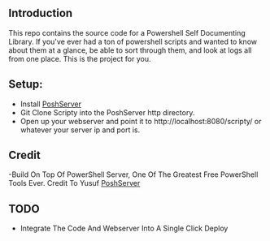 ## Introduction
This repo contains the source code for a Powershell Self Documenting Library. If you've ever had a ton of powershell scripts and wanted to know about them at a glance, be able to sort through them, and look at logs all from one place. This is the project for you.

## Setup:
* Install [PoshServer](http://poshserver.net)
* Git Clone Scripty into the PoshServer http directory.
* Open up your webserver and point it to http://localhost:8080/scripty/ or whatever your server ip and port is.

## Credit
-Build On Top Of PowerShell Server, One Of The Greatest Free PowerShell Tools Ever. Credit To Yusuf [PoshServer](http://poshserver.net)

## TODO
* Integrate The Code And Webserver Into A Single Click Deploy
